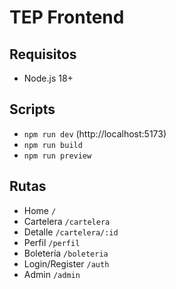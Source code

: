 # TEP Frontend

## Requisitos
- Node.js 18+

## Scripts
- `npm run dev` (http://localhost:5173)
- `npm run build`
- `npm run preview`

## Rutas
- Home `/`
- Cartelera `/cartelera`
- Detalle `/cartelera/:id`
- Perfil `/perfil`
- Boletería `/boleteria`
- Login/Register `/auth`
- Admin `/admin`
